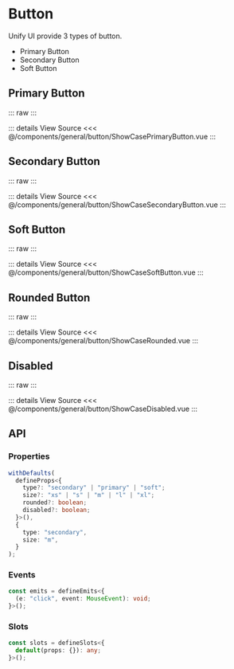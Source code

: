 <script setup lang='ts'>
import ShowCasePrimaryButton from './ShowCasePrimaryButton.vue'
import ShowCaseSecondaryButton from './ShowCaseSecondaryButton.vue'
import ShowCaseSoftButton from './ShowCaseSoftButton.vue'
import ShowCaseRounded from './ShowCaseRounded.vue'
import ShowCaseDisabled from './ShowCaseDisabled.vue'
</script>

# Button

Unify UI provide 3 types of button.

- Primary Button
- Secondary Button
- Soft Button

## Primary Button

::: raw
<ClientOnly>
<ShowCasePrimaryButton class="vp-raw" />
</ClientOnly>
:::

::: details View Source
<<< @/components/general/button/ShowCasePrimaryButton.vue
:::

## Secondary Button

::: raw
<ClientOnly>
<ShowCaseSecondaryButton class="vp-raw" />
</ClientOnly>
:::

::: details View Source
<<< @/components/general/button/ShowCaseSecondaryButton.vue
:::

## Soft Button

::: raw
<ClientOnly>
<ShowCaseSoftButton class="vp-raw" />
</ClientOnly>
:::

::: details View Source
<<< @/components/general/button/ShowCaseSoftButton.vue
:::

## Rounded Button

::: raw
<ClientOnly>
<ShowCaseRounded class="vp-raw" />
</ClientOnly>
:::

::: details View Source
<<< @/components/general/button/ShowCaseRounded.vue
:::

## Disabled

::: raw
<ClientOnly>
<ShowCaseDisabled class="vp-raw" />
</ClientOnly>
:::

::: details View Source
<<< @/components/general/button/ShowCaseDisabled.vue
:::

## API

### Properties

```ts
withDefaults(
  defineProps<{
    type?: "secondary" | "primary" | "soft";
    size?: "xs" | "s" | "m" | "l" | "xl";
    rounded?: boolean;
    disabled?: boolean;
  }>(),
  {
    type: "secondary",
    size: "m",
  }
);
```

### Events

```ts
const emits = defineEmits<{
  (e: "click", event: MouseEvent): void;
}>();
```

### Slots

```ts
const slots = defineSlots<{
  default(props: {}): any;
}>();
```
